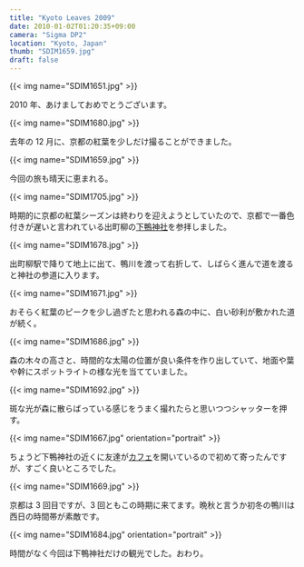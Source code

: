 ```yaml
---
title: "Kyoto Leaves 2009"
date: 2010-01-02T01:20:35+09:00
camera: "Sigma DP2"
location: "Kyoto, Japan"
thumb: "SDIM1659.jpg"
draft: false
---
```


{{< img name="SDIM1651.jpg" >}}

2010 年、あけましておめでとうございます。

{{< img name="SDIM1680.jpg" >}}

去年の 12 月に、京都の紅葉を少しだけ撮ることができました。

{{< img name="SDIM1659.jpg" >}}

今回の旅も晴天に恵まれる。

{{< img name="SDIM1705.jpg" >}}

時期的に京都の紅葉シーズンは終わりを迎えようとしていたので、京都で一番色付きが遅いと言われている出町柳の[下鴨神社](http://www.shimogamo-jinja.or.jp/)を参拝しました。

{{< img name="SDIM1678.jpg" >}}

出町柳駅で降りて地上に出て、鴨川を渡って右折して、しばらく進んで道を渡ると神社の参道に入ります。

{{< img name="SDIM1671.jpg" >}}

おそらく紅葉のピークを少し過ぎたと思われる森の中に、白い砂利が敷かれた道が続く。

{{< img name="SDIM1686.jpg" >}}

森の木々の高さと、時間的な太陽の位置が良い条件を作り出していて、地面や葉や幹にスポットライトの様な光を当てていました。

{{< img name="SDIM1692.jpg" >}}

斑な光が森に散らばっている感じをうまく撮れたらと思いつつシャッターを押す。

{{< img name="SDIM1667.jpg" orientation="portrait" >}}

ちょうど下鴨神社の近くに友達が[カフェ](http://salutya.exblog.jp/)を開いているので初めて寄ったんですが、すごく良いところでした。

{{< img name="SDIM1669.jpg" >}}

京都は 3 回目ですが、3 回ともこの時期に来てます。晩秋と言うか初冬の鴨川は西日の時間帯が素敵です。

{{< img name="SDIM1684.jpg" orientation="portrait" >}}

時間がなく今回は下鴨神社だけの観光でした。おわり。
